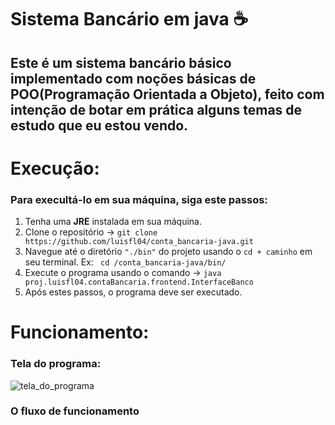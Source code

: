 # Sistema Bancário em java ☕

## Este é um sistema bancário básico implementado com noções básicas de POO(Programação Orientada a Objeto), feito com intenção de botar em prática alguns temas de estudo que eu estou vendo.

# Execução:

### Para execultá-lo em sua máquina, siga este passos:
1. Tenha uma **JRE** instalada em sua máquina.
2. Clone o repositório ->  ``` git clone https://github.com/luisfl04/conta_bancaria-java.git ```
3. Navegue até o diretório ```"./bin"``` do projeto usando o ```cd + caminho``` em seu terminal. Ex: ``` cd /conta_bancaria-java/bin/```
4. Execute o programa usando o comando -> ```java proj.luisfl04.contaBancaria.frontend.InterfaceBanco ```
5. Após estes passos, o programa deve ser executado.

# Funcionamento:

### Tela do programa:
![tela_do_programa]()    

### O fluxo de funcionamento

